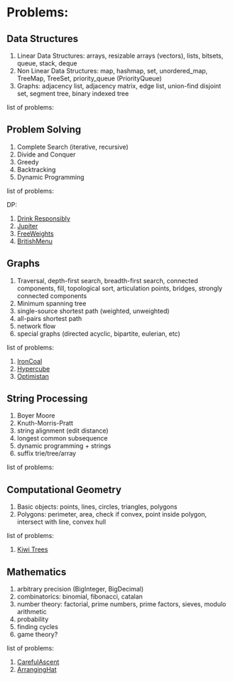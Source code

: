 # Problems:

## Data Structures
1. Linear Data Structures: arrays, resizable arrays (vectors), lists, bitsets, queue, stack, deque
2. Non Linear Data Structures: map, hashmap, set, unordered_map, TreeMap, TreeSet, priority_queue (PriorityQueue)
3. Graphs: adjacency list, adjacency matrix, edge list, union-find disjoint set, segment tree, binary indexed tree

list of problems:

## Problem Solving

1. Complete Search (iterative, recursive)
2. Divide and Conquer
3. Greedy
4. Backtracking
5. Dynamic Programming

list of problems:

DP: 

1. [Drink Responsibly](https://open.kattis.com/problems/drinkresponsibly)
2. [Jupiter](https://open.kattis.com/problems/jupiter)
3. [FreeWeights](https://open.kattis.com/problems/freeweights)
4. [BritishMenu](https://open.kattis.com/problems/britishmenu)

## Graphs

1. Traversal, depth-first search, breadth-first search, connected components, fill, topological sort, articulation points, bridges, strongly connected components
2. Minimum spanning tree
3. single-source shortest path (weighted, unweighted)
4. all-pairs shortest path
5. network flow
6. special graphs (directed acyclic, bipartite, eulerian, etc)

list of problems:

1. [IronCoal](https://open.kattis.com/problems/ironcoal)
2. [Hypercube](https://open.kattis.com/problems/hypercube)
3. [Optimistan](https://open.kattis.com/problems/optimistan)


## String Processing

1. Boyer Moore
2. Knuth-Morris-Pratt
3. string alignment (edit distance)
4. longest common subsequence
5. dynamic programming + strings
6. suffix trie/tree/array

list of problems:

## Computational Geometry

1. Basic objects: points, lines, circles, triangles, polygons
2. Polygons: perimeter, area, check if convex, point inside polygon, intersect with line, convex hull

list of problems:

1. [Kiwi Trees](https://open.kattis.com/problems/kiwitrees)


## Mathematics

1. arbitrary precision (BigInteger, BigDecimal)
2. combinatorics: binomial, fibonacci, catalan
3. number theory: factorial, prime numbers, prime factors, sieves, modulo arithmetic
4. probability
5. finding cycles
6. game theory?

list of problems:

1. [CarefulAscent](https://open.kattis.com/problems/carefulascent)
2. [ArrangingHat](https://open.kattis.com/problems/arranginghat)
